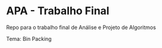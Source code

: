# APA - Trabalho Final

Repo para o trabalho final de Análise e Projeto de Algoritmos

Tema: Bin Packing